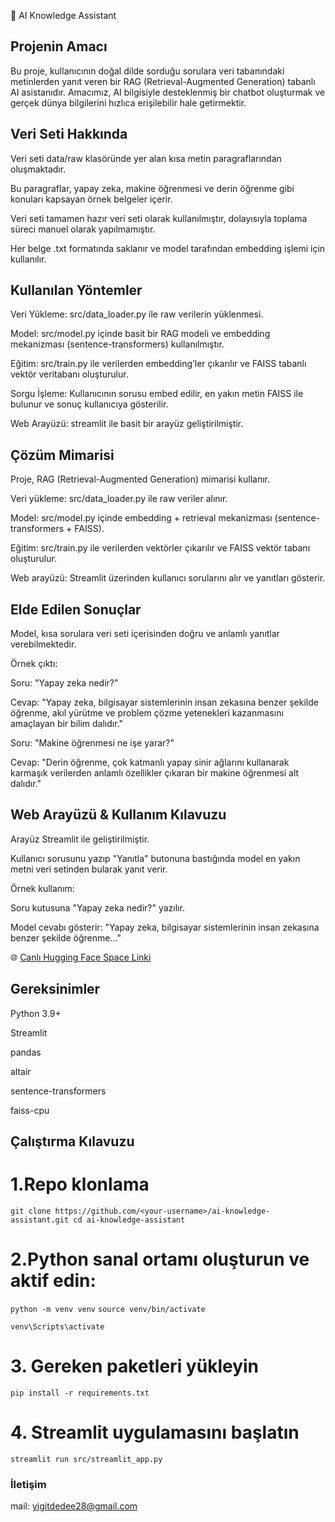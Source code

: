 🤖 AI Knowledge Assistant
## Projenin Amacı

Bu proje, kullanıcının doğal dilde sorduğu sorulara veri tabanındaki metinlerden yanıt veren bir RAG (Retrieval-Augmented Generation) tabanlı AI asistanıdır. Amacımız, AI bilgisiyle desteklenmiş bir chatbot oluşturmak ve gerçek dünya bilgilerini hızlıca erişilebilir hale getirmektir.

## Veri Seti Hakkında

Veri seti data/raw klasöründe yer alan kısa metin paragraflarından oluşmaktadır.

Bu paragraflar, yapay zeka, makine öğrenmesi ve derin öğrenme gibi konuları kapsayan örnek belgeler içerir.

Veri seti tamamen hazır veri seti olarak kullanılmıştır, dolayısıyla toplama süreci manuel olarak yapılmamıştır.

Her belge .txt formatında saklanır ve model tarafından embedding işlemi için kullanılır.

## Kullanılan Yöntemler

Veri Yükleme: src/data_loader.py ile raw verilerin yüklenmesi.

Model: src/model.py içinde basit bir RAG modeli ve embedding mekanizması (sentence-transformers) kullanılmıştır.

Eğitim: src/train.py ile verilerden embedding’ler çıkarılır ve FAISS tabanlı vektör veritabanı oluşturulur.

Sorgu İşleme: Kullanıcının sorusu embed edilir, en yakın metin FAISS ile bulunur ve sonuç kullanıcıya gösterilir.

Web Arayüzü: streamlit ile basit bir arayüz geliştirilmiştir.

## Çözüm Mimarisi

Proje, RAG (Retrieval-Augmented Generation) mimarisi kullanır.

Veri yükleme: src/data_loader.py ile raw veriler alınır.

Model: src/model.py içinde embedding + retrieval mekanizması (sentence-transformers + FAISS).

Eğitim: src/train.py ile verilerden vektörler çıkarılır ve FAISS vektör tabanı oluşturulur.

Web arayüzü: Streamlit üzerinden kullanıcı sorularını alır ve yanıtları gösterir.


## Elde Edilen Sonuçlar

Model, kısa sorulara veri seti içerisinden doğru ve anlamlı yanıtlar verebilmektedir.

Örnek çıktı:

Soru: "Yapay zeka nedir?"

Cevap: "Yapay zeka, bilgisayar sistemlerinin insan zekasına benzer şekilde öğrenme, akıl yürütme ve problem çözme yetenekleri kazanmasını amaçlayan bir bilim dalıdır."

Soru: "Makine öğrenmesi ne işe yarar?"

Cevap: "Derin öğrenme, çok katmanlı yapay sinir ağlarını kullanarak karmaşık verilerden anlamlı özellikler çıkaran bir makine öğrenmesi alt dalıdır."

## Web Arayüzü & Kullanım Kılavuzu

Arayüz Streamlit ile geliştirilmiştir.

Kullanıcı sorusunu yazıp "Yanıtla" butonuna bastığında model en yakın metni veri setinden bularak yanıt verir.

Örnek kullanım:

Soru kutusuna "Yapay zeka nedir?" yazılır.

Model cevabı gösterir: "Yapay zeka, bilgisayar sistemlerinin insan zekasına benzer şekilde öğrenme…"

🌐 [Canlı Hugging Face Space Linki](https://huggingface.co/spaces/yigitdede/ai-knowledge-assistant)


## Gereksinimler

Python 3.9+

Streamlit

pandas

altair

sentence-transformers

faiss-cpu

## Çalıştırma Kılavuzu

### 

# 1.Repo klonlama
`git clone https://github.com/<your-username>/ai-knowledge-assistant.git
cd ai-knowledge-assistant`

# 2.Python sanal ortamı oluşturun ve aktif edin:

`python -m venv venv`
`source venv/bin/activate`

`venv\Scripts\activate`

# 3. Gereken paketleri yükleyin

`pip install -r requirements.txt`

# 4. Streamlit uygulamasını başlatın

`streamlit run src/streamlit_app.py`

### İletişim
mail: yigitdedee28@gmail.com

